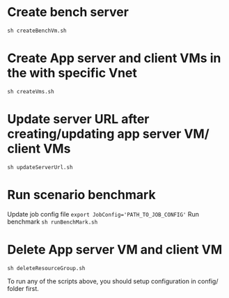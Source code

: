 # Create bench server
`sh createBenchVm.sh`

# Create App server and client VMs in the with specific Vnet
`sh createVms.sh`

# Update server URL after creating/updating app server VM/ client VMs
`sh updateServerUrl.sh`

# Run scenario benchmark
Update job config file
`export JobConfig='PATH_TO_JOB_CONFIG'`
Run benchmark
`sh runBenchMark.sh`

# Delete App server VM and client VM
`sh deleteResourceGroup.sh`

To run any of the scripts above, you should setup configuration in config/ folder first.
